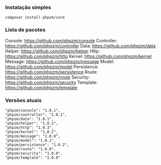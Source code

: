 ### Instalação simples

```
composer install phpzm/core
```

### Lista de pacotes
Console: https://github.com/phpzm/console
Controller: https://github.com/phpzm/controller
Data: https://github.com/phpzm/data
Helper: https://github.com/phpzm/helper
Http: https://github.com/phpzm/http
Kernel: https://github.com/phpzm/kernel
Message: https://github.com/phpzm/message
Model: https://github.com/phpzm/model
Persistence: https://github.com/phpzm/persistence
Route: https://github.com/phpzm/route
Security: https://github.com/phpzm/security
Template: https://github.com/phpzm/template

### Versões atuais
```
"phpzm/console": "1.0.1",
"phpzm/controller": "1.0.1",
"phpzm/data": "1.0.1",
"phpzm/helper": "1.0.1",
"phpzm/http": "1.0.3",
"phpzm/kernel": "1.0.2",
"phpzm/message": "1.0.0",
"phpzm/model": "1.0.1",
"phpzm/persistence": "1.0.2",
"phpzm/route": "1.0.0",
"phpzm/security": "1.0.0",
"phpzm/template": "1.0.0"
```
